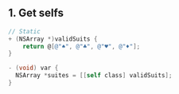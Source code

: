 ## 1. Get selfs

```objective-c
// Static
+ (NSArray *)validSuits {
    return @[@"♠︎", @"♣︎", @"♥︎", @"♦︎"];
}

- (void) var {
  NSArray *suites = [[self class] validSuits];
}
```

